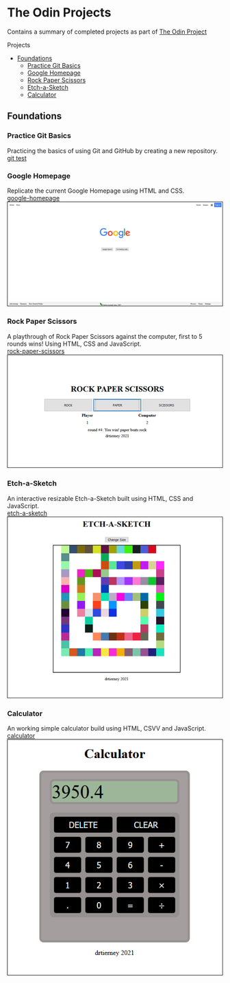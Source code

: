 # The Odin Projects
Contains a summary of completed projects as part of [The Odin Project](https://www.theodinproject.com/)  

<!-- START doctoc generated TOC please keep comment here to allow auto update -->
<!-- DON'T EDIT THIS SECTION, INSTEAD RE-RUN doctoc TO UPDATE -->
Projects

- [Foundations](#foundations)
  - [Practice Git Basics](#practice-git-basics)
  - [Google Homepage](#google-homepage)
  - [Rock Paper Scissors](#rock-paper-scissors)
  - [Etch-a-Sketch](#etch-a-sketch)
  - [Calculator](#calculator)

<!-- END doctoc generated TOC please keep comment here to allow auto update -->

## Foundations
### Practice Git Basics
Practicing the basics of using Git and GitHub by creating a new repository.  
[git test](https://github.com/drtierney/git_test)

### Google Homepage
Replicate the current Google Homepage using HTML and CSS.  
[google-homepage](https://github.com/drtierney/google-homepage)  
[<img src="https://github.com/drtierney/the-odin-projects/blob/main/google-homepage.png"/>](https://drtierney.github.io/google-homepage/)  

### Rock Paper Scissors
A playthrough of Rock Paper Scissors against the computer, first to 5 rounds wins! Using HTML, CSS and JavaScript.  
[rock-paper-scissors](https://github.com/drtierney/rock-paper-scissors)  
[<img src="https://github.com/drtierney/the-odin-projects/blob/main/rock-paper-scissors.png"/>](https://drtierney.github.io/rock-paper-scissors/)  

### Etch-a-Sketch
An interactive resizable Etch-a-Sketch built using HTML, CSS and JavaScript.  
[etch-a-sketch](https://github.com/drtierney/etch-a-sketch)  
[<img src="https://github.com/drtierney/the-odin-projects/blob/main/etch-a-sketch.png"/>](https://drtierney.github.io/etch-a-sketch/)  

### Calculator
An working simple calculator build using HTML, CSVV and JavaScript.  
[calculator](https://github.com/drtierney/calculator)  
[<img src="https://github.com/drtierney/the-odin-projects/blob/main/calculator.png"/>](https://drtierney.github.io/calculator/)  
